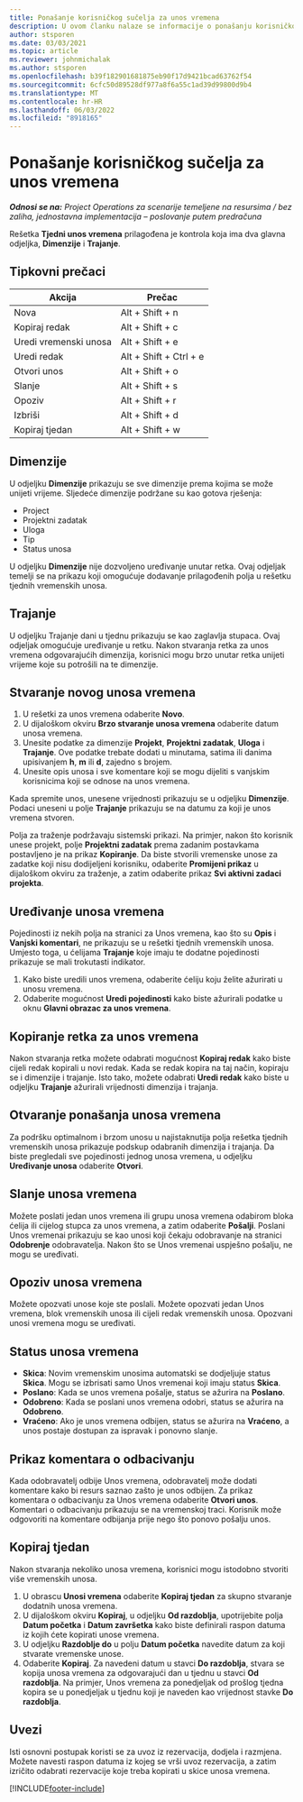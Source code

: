 ```yaml
---
title: Ponašanje korisničkog sučelja za unos vremena
description: U ovom članku nalaze se informacije o ponašanju korisničkog sučelja za unos vremena.
author: stsporen
ms.date: 03/03/2021
ms.topic: article
ms.reviewer: johnmichalak
ms.author: stsporen
ms.openlocfilehash: b39f182901681875eb90f17d9421bcad63762f54
ms.sourcegitcommit: 6cfc50d89528df977a8f6a55c1ad39d99800d9b4
ms.translationtype: MT
ms.contentlocale: hr-HR
ms.lasthandoff: 06/03/2022
ms.locfileid: "8918165"
---
```

# <a name="time-entry-ui-behavior"></a>Ponašanje korisničkog sučelja za unos vremena

_**Odnosi se na:** Project Operations za scenarije temeljene na resursima / bez zaliha, jednostavna implementacija – poslovanje putem predračuna_


Rešetka **Tjedni unos vremena** prilagođena je kontrola koja ima dva glavna odjeljka, **Dimenzije** i **Trajanje**.

## <a name="keyboard-shortcuts"></a>Tipkovni prečaci
| Akcija        | Prečac                  |
|------------   |------------------------   |
| Nova           | Alt + Shift + n           |
| Kopiraj redak      | Alt + Shift + c           |
| Uredi vremenski unosa    | Alt + Shift + e           |
| Uredi redak      | Alt + Shift + Ctrl + e    |
| Otvori unos    | Alt + Shift + o           |
| Slanje        | Alt + Shift + s           |
| Opoziv        | Alt + Shift + r           |
| Izbriši        | Alt + Shift + d           |
| Kopiraj tjedan     | Alt + Shift + w           |

## <a name="dimensions"></a>Dimenzije
U odjeljku **Dimenzije** prikazuju se sve dimenzije prema kojima se može unijeti vrijeme. Sljedeće dimenzije podržane su kao gotova rješenja:

  - Project
  - Projektni zadatak
  - Uloga
  - Tip
  - Status unosa

U odjeljku **Dimenzije** nije dozvoljeno uređivanje unutar retka. Ovaj odjeljak temelji se na prikazu koji omogućuje dodavanje prilagođenih polja u rešetku tjednih vremenskih unosa.

## <a name="duration"></a>Trajanje
U odjeljku Trajanje dani u tjednu prikazuju se kao zaglavlja stupaca. Ovaj odjeljak omogućuje uređivanje u retku. Nakon stvaranja retka za unos vremena odgovarajućih dimenzija, korisnici mogu brzo unutar retka unijeti vrijeme koje su potrošili na te dimenzije.

## <a name="create-a-new-time-entry"></a>Stvaranje novog unosa vremena

1. U rešetki za unos vremena odaberite **Novo**. 
2. U dijaloškom okviru **Brzo stvaranje unosa vremena** odaberite datum unosa vremena.
3. Unesite podatke za dimenzije **Projekt**, **Projektni zadatak**, **Uloga** i **Trajanje**. Ove podatke trebate dodati u minutama, satima ili danima upisivanjem **h**, **m** ili **d**, zajedno s brojem. 
4. Unesite opis unosa i sve komentare koji se mogu dijeliti s vanjskim korisnicima koji se odnose na unos vremena. 

Kada spremite unos, unesene vrijednosti prikazuju se u odjeljku **Dimenzije**. Podaci uneseni u polje **Trajanje** prikazuju se na datumu za koji je unos vremena stvoren.

Polja za traženje podržavaju sistemski prikazi. Na primjer, nakon što korisnik unese projekt, polje **Projektni zadatak** prema zadanim postavkama postavljeno je na prikaz **Kopiranje**. Da biste stvorili vremenske unose za zadatke koji nisu dodijeljeni korisniku, odaberite **Promijeni prikaz** u dijaloškom okviru za traženje, a zatim odaberite prikaz **Svi aktivni zadaci projekta**.

## <a name="edit-a-time-entry"></a>Uređivanje unosa vremena 
Pojedinosti iz nekih polja na stranici za Unos vremena, kao što su **Opis** i **Vanjski komentari**, ne prikazuju se u rešetki tjednih vremenskih unosa. Umjesto toga, u ćelijama **Trajanje** koje imaju te dodatne pojedinosti prikazuje se mali trokutasti indikator. 

1. Kako biste uredili unos vremena, odaberite ćeliju koju želite ažurirati u unosu vremena.
2. Odaberite mogućnost **Uredi pojedinosti** kako biste ažurirali podatke u oknu **Glavni obrazac za unos vremena**. 

## <a name="copy-a-time-entry-row"></a>Kopiranje retka za unos vremena
Nakon stvaranja retka možete odabrati mogućnost **Kopiraj redak** kako biste cijeli redak kopirali u novi redak. Kada se redak kopira na taj način, kopiraju se i dimenzije i trajanje. Isto tako, možete odabrati **Uredi redak** kako biste u odjeljku **Trajanje** ažurirali vrijednosti dimenzija i trajanja.

## <a name="open-a-time-entry-behavior"></a>Otvaranje ponašanja unosa vremena
Za podršku optimalnom i brzom unosu u najistaknutija polja rešetka tjednih vremenskih unosa prikazuje podskup odabranih dimenzija i trajanja. Da biste pregledali sve pojedinosti jednog unosa vremena, u odjeljku **Uređivanje unosa** odaberite **Otvori**.

## <a name="submit-a-time-entry"></a>Slanje unosa vremena
Možete poslati jedan unos vremena ili grupu unosa vremena odabirom bloka ćelija ili cijelog stupca za unos vremena, a zatim odaberite **Pošalji**. Poslani Unos vremenai prikazuju se kao unosi koji čekaju odobravanje na stranici **Odobrenje** odobravatelja. Nakon što se Unos vremenai uspješno pošalju, ne mogu se uređivati.

## <a name="recall-a-time-entry"></a>Opoziv unosa vremena
Možete opozvati unose koje ste poslali. Možete opozvati jedan Unos vremena, blok vremenskih unosa ili cijeli redak vremenskih unosa. Opozvani unosi vremena mogu se uređivati.

## <a name="time-entry-status"></a>Status unosa vremena

- **Skica**: Novim vremenskim unosima automatski se dodjeljuje status **Skica**. Mogu se izbrisati samo Unos vremenai koji imaju status **Skica**.
- **Poslano**: Kada se unos vremena pošalje, status se ažurira na **Poslano**. 
- **Odobreno**: Kada se poslani unos vremena odobri, status se ažurira na **Odobreno**. 
- **Vraćeno**: Ako je unos vremena odbijen, status se ažurira na **Vraćeno**, a unos postaje dostupan za ispravak i ponovno slanje. 

## <a name="view-rejection-comments"></a>Prikaz komentara o odbacivanju
Kada odobravatelj odbije Unos vremena, odobravatelj može dodati komentare kako bi resurs saznao zašto je unos odbijen. Za prikaz komentara o odbacivanju za Unos vremena odaberite **Otvori unos**. Komentari o odbacivanju prikazuju se na vremenskoj traci. Korisnik može odgovoriti na komentare odbijanja prije nego što ponovo pošalju unos.

## <a name="copy-week"></a>Kopiraj tjedan
Nakon stvaranja nekoliko unosa vremena, korisnici mogu istodobno stvoriti više vremenskih unosa.

1. U obrascu **Unosi vremena** odaberite **Kopiraj tjedan** za skupno stvaranje dodatnih unosa vremena. 
2. U dijaloškom okviru **Kopiraj**, u odjeljku **Od razdoblja**, upotrijebite polja **Datum početka** i **Datum završetka** kako biste definirali raspon datuma iz kojih ćete kopirati unose vremena. 
3. U odjeljku **Razdoblje do** u polju **Datum početka** navedite datum za koji stvarate vremenske unose. 
4. Odaberite **Kopiraj**. Za navedeni datum u stavci **Do razdoblja**, stvara se kopija unosa vremena za odgovarajući dan u tjednu u stavci **Od razdoblja**. Na primjer, Unos vremena za ponedjeljak od prošlog tjedna kopira se u ponedjeljak u tjednu koji je naveden kao vrijednost stavke **Do razdoblja**.

## <a name="import"></a>Uvezi
Isti osnovni postupak koristi se za uvoz iz rezervacija, dodjela i razmjena. Možete navesti raspon datuma iz kojeg se vrši uvoz rezervacija, a zatim izričito odabrati rezervacije koje treba kopirati u skice unosa vremena. 


[!INCLUDE[footer-include](../includes/footer-banner.md)]
